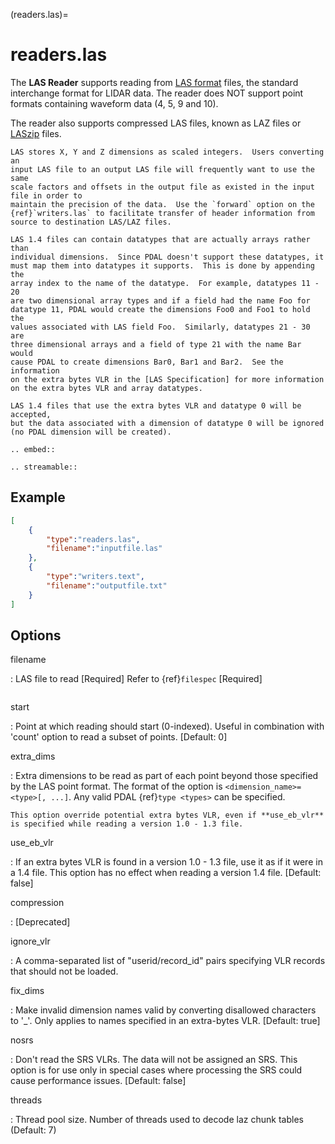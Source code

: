 (readers.las)=

# readers.las

The **LAS Reader** supports reading from [LAS format] files, the standard
interchange format for LIDAR data.  The reader does NOT support point formats
containing waveform data (4, 5, 9 and 10).

The reader also supports compressed LAS files, known as LAZ files or
[LASzip] files.

```{note}
LAS stores X, Y and Z dimensions as scaled integers.  Users converting an
input LAS file to an output LAS file will frequently want to use the same
scale factors and offsets in the output file as existed in the input
file in order to
maintain the precision of the data.  Use the `forward` option on the
{ref}`writers.las` to facilitate transfer of header information from
source to destination LAS/LAZ files.
```

```{note}
LAS 1.4 files can contain datatypes that are actually arrays rather than
individual dimensions.  Since PDAL doesn't support these datatypes, it
must map them into datatypes it supports.  This is done by appending the
array index to the name of the datatype.  For example, datatypes 11 - 20
are two dimensional array types and if a field had the name Foo for
datatype 11, PDAL would create the dimensions Foo0 and Foo1 to hold the
values associated with LAS field Foo.  Similarly, datatypes 21 - 30 are
three dimensional arrays and a field of type 21 with the name Bar would
cause PDAL to create dimensions Bar0, Bar1 and Bar2.  See the information
on the extra bytes VLR in the [LAS Specification] for more information
on the extra bytes VLR and array datatypes.
```

```{warning}
LAS 1.4 files that use the extra bytes VLR and datatype 0 will be accepted,
but the data associated with a dimension of datatype 0 will be ignored
(no PDAL dimension will be created).
```

```{eval-rst}
.. embed::
```

```{eval-rst}
.. streamable::

```

## Example

```json
[
    {
        "type":"readers.las",
        "filename":"inputfile.las"
    },
    {
        "type":"writers.text",
        "filename":"outputfile.txt"
    }
]
```

## Options

filename

: LAS file to read \[Required\]
  Refer to {ref}`filespec` \[Required\]

```{include} reader_opts.md
```

start

: Point at which reading should start (0-indexed). Useful in combination
  with 'count' option to read a subset of points. \[Default: 0\]

extra_dims

: Extra dimensions to be read as part of each point beyond those specified by
  the LAS point format.  The format of the option is
  `<dimension_name>=<type>[, ...]`.  Any valid PDAL {ref}`type <types>` can be
  specified.

  ```{note}
  This option override potential extra bytes VLR, even if **use_eb_vlr** is specified while reading a version 1.0 - 1.3 file.
  ```

use_eb_vlr

: If an extra bytes VLR is found in a version 1.0 - 1.3 file, use it as if it
  were in a 1.4 file. This option has no effect when reading a version 1.4 file.
  \[Default: false\]

compression

: \[Deprecated\]

ignore_vlr

: A comma-separated list of "userid/record_id" pairs specifying VLR records that should
  not be loaded.

fix_dims

: Make invalid dimension names valid by converting disallowed characters to '\_'. Only
  applies to names specified in an extra-bytes VLR. \[Default: true\]

nosrs

: Don't read the SRS VLRs. The data will not be assigned an SRS. This option is
  for use only in special cases where processing the SRS could cause performance
  issues. \[Default: false\]

threads

: Thread pool size. Number of threads used to decode laz chunk tables (Default: 7)

[las format]: http://asprs.org/Committee-General/LASer-LAS-File-Format-Exchange-Activities.html
[las specification]: http://www.asprs.org/a/society/committees/standards/LAS_1_4_r13.pdf
[laszip]: http://laszip.org
[lazperf]: https://github.com/verma/laz-perf
